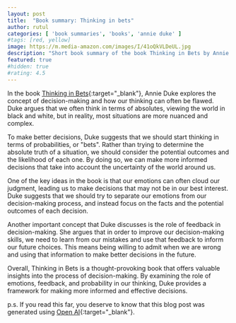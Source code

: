 ```yaml
---
layout: post
title:  "Book summary: Thinking in bets"
author: rutul
categories: [ 'book summaries', 'books', 'annie duke' ]
#tags: [red, yellow]
image: https://m.media-amazon.com/images/I/41oQkVLDeUL.jpg
description: "Short book summary of the book Thinking in Bets by Annie Duke"
featured: true
#hidden: true
#rating: 4.5
---
```


In the book [Thinking in Bets](https://amzn.to/3Vy3hqJ){:target="_blank"}, Annie Duke explores the concept of decision-making and how our thinking can often be flawed. Duke argues that we often think in terms of absolutes, viewing the world in black and white, but in reality, most situations are more nuanced and complex.

To make better decisions, Duke suggests that we should start thinking in terms of probabilities, or "bets". Rather than trying to determine the absolute truth of a situation, we should consider the potential outcomes and the likelihood of each one. By doing so, we can make more informed decisions that take into account the uncertainty of the world around us.

One of the key ideas in the book is that our emotions can often cloud our judgment, leading us to make decisions that may not be in our best interest. Duke suggests that we should try to separate our emotions from our decision-making process, and instead focus on the facts and the potential outcomes of each decision.

Another important concept that Duke discusses is the role of feedback in decision-making. She argues that in order to improve our decision-making skills, we need to learn from our mistakes and use that feedback to inform our future choices. This means being willing to admit when we are wrong and using that information to make better decisions in the future.

Overall, Thinking in Bets is a thought-provoking book that offers valuable insights into the process of decision-making. By examining the role of emotions, feedback, and probability in our thinking, Duke provides a framework for making more informed and effective decisions.

p.s. If you read this far, you deserve to know that this blog post was generated using [Open AI](https://chat.openai.com){:target="_blank"}.
